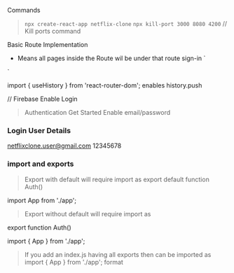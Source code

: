 Commands
> `npx create-react-app netflix-clone`
> `npx kill-port 3000 8080 4200` // Kill ports command 

Basic Route Implementation
- Means all pages inside the Route wil be under that route sign-in
`
  <Router>
        <Route exact path="/sign-in">
            <JumbotronContainer/>
            <FaqsContainer/>
            <FooterContainer/>
        </Route>
</Router>
`

import { useHistory } from 'react-router-dom';
enables history.push

// Firebase
Enable Login
> Authentication
> Get Started 
> Enable email/password 

### Login User Details
netflixclone.user@gmail.com
12345678

### import and exports
> Export with default will require import as 
export default function Auth() 

import App from './app';

> Export without default will require import as

export function Auth() 

import { App } from './app';

> If you add an index.js having all exports
then can be imported as 
import { App } from './app'; format

